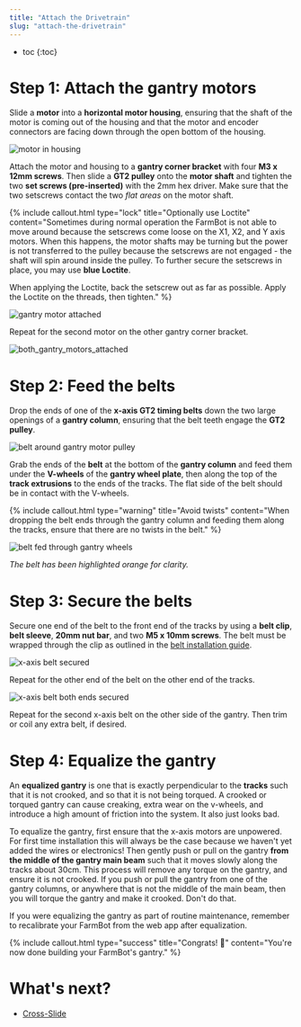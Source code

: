 ```yaml
---
title: "Attach the Drivetrain"
slug: "attach-the-drivetrain"
---
```


* toc
{:toc}

# Step 1: Attach the gantry motors

Slide a **motor** into a **horizontal motor housing**, ensuring that the shaft of the motor is coming out of the housing and that the motor and encoder connectors are facing down through the open bottom of the housing.

![motor in housing](_images/motor_in_housing.png)

Attach the motor and housing to a **gantry corner bracket** with four **M3 x 12mm screws**. Then slide a **GT2 pulley** onto the **motor shaft** and tighten the two **set screws (pre-inserted)** with the 2mm hex driver. Make sure that the two setscrews contact the two *flat areas* on the motor shaft.

{%
include callout.html
type="lock"
title="Optionally use Loctite"
content="Sometimes during normal operation the FarmBot is not able to move around because the setscrews come loose on the X1, X2, and Y axis motors. When this happens, the motor shafts may be turning but the power is not transferred to the pulley because the setscrews are not engaged - the shaft will spin around inside the pulley. To further secure the setscrews in place, you may use **blue Loctite**.

When applying the Loctite, back the setscrew out as far as possible. Apply the Loctite on the threads, then tighten."
%}

![gantry motor attached](_images/gantry_motor_attached.png)

Repeat for the second motor on the other gantry corner bracket.

![both_gantry_motors_attached](_images/both_gantry_motors_attached.png)

# Step 2: Feed the belts

Drop the ends of one of the **x-axis GT2 timing belts** down the two large openings of a **gantry column**, ensuring that the belt teeth engage the **GT2 pulley**.

![belt around gantry motor pulley](_images/belt_around_gantry_motor_pulley.png)

Grab the ends of the **belt** at the bottom of the **gantry column** and feed them under the **V-wheels** of the **gantry wheel plate**, then along the top of the **track extrusions** to the ends of the tracks. The flat side of the belt should be in contact with the V-wheels.

{%
include callout.html
type="warning"
title="Avoid twists"
content="When dropping the belt ends through the gantry column and feeding them along the tracks, ensure that there are no twists in the belt."
%}

![belt fed through gantry wheels](_images/belt_fed_through_gantry_wheels.png)

_The belt has been highlighted orange for clarity._

# Step 3: Secure the belts

Secure one end of the belt to the front end of the tracks by using a **belt clip**, **belt sleeve**, **20mm nut bar**, and two **M5 x 10mm screws**. The belt must be wrapped through the clip as outlined in the [belt installation guide](../../extras/reference/belt-installation.md).

![x-axis belt secured](_images/x-axis_belt_secured.png)

Repeat for the other end of the belt on the other end of the tracks.

![x-axis belt both ends secured](_images/x-axis_belt_both_ends_secured.png)

Repeat for the second x-axis belt on the other side of the gantry. Then trim or coil any extra belt, if desired.

# Step 4: Equalize the gantry

An **equalized gantry** is one that is exactly perpendicular to the **tracks** such that it is not crooked, and so that it is not being torqued. A crooked or torqued gantry can cause creaking, extra wear on the v-wheels, and introduce a high amount of friction into the system. It also just looks bad.

To equalize the gantry, first ensure that the x-axis motors are unpowered. For first time installation this will always be the case because we haven't yet added the wires or electronics! Then gently push or pull on the gantry **from the middle of the gantry main beam** such that it moves slowly along the tracks about 30cm. This process will remove any torque on the gantry, and ensure it is not crooked. If you push or pull the gantry from one of the gantry columns, or anywhere that is not the middle of the main beam, then you will torque the gantry and make it crooked. Don't do that.

If you were equalizing the gantry as part of routine maintenance, remember to recalibrate your FarmBot from the web app after equalization.

{%
include callout.html
type="success"
title="Congrats! 🎉"
content="You're now done building your FarmBot's gantry."
%}

# What's next?

 * [Cross-Slide](../cross-slide.md)
